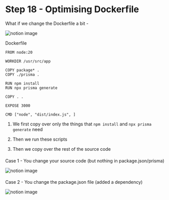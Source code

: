 Step 18 - Optimising Dockerfile
===============================

What if we change the Dockerfile a bit -

![notion image](https://www.notion.so/image/https%3A%2F%2Fprod-files-secure.s3.us-west-2.amazonaws.com%2F085e8ad8-528e-47d7-8922-a23dc4016453%2F3dc112b6-bf1a-4d48-acd4-dcaac3ef594a%2FScreenshot_2024-03-10_at_2.24.00_PM.png?table=block&id=d3ab0f48-79e0-47c0-8370-5d9e18accb34&cache=v2)

Dockerfile

    FROM node:20
    
    WORKDIR /usr/src/app
    
    COPY package* .
    COPY ./prisma .
        
    RUN npm install
    RUN npx prisma generate
    
    COPY . .
    
    EXPOSE 3000
    
    CMD ["node", "dist/index.js", ]

1.  We first copy over only the things that `npm install` and `npx prisma generate` need

2.  Then we run these scripts

3.  Then we copy over the rest of the source code

#### 

[](#662ef82664a34091a132d9266aba110c "Case 1 - You change your source code (but nothing in package.json/prisma)")Case 1 - You change your source code (but nothing in package.json/prisma)

![notion image](https://www.notion.so/image/https%3A%2F%2Fprod-files-secure.s3.us-west-2.amazonaws.com%2F085e8ad8-528e-47d7-8922-a23dc4016453%2F60fd50e5-576a-4039-a0e0-6617293d10ce%2FScreenshot_2024-03-10_at_2.29.47_PM.png?table=block&id=e69f3527-8cd6-42a7-9d94-b17ac42467f0&cache=v2)

#### 

[](#6497339df41e4fbabd346f357110cdd5 "Case 2 - You change the package.json file (added a dependency)")Case 2 - You change the package.json file (added a dependency)

![notion image](https://www.notion.so/image/https%3A%2F%2Fprod-files-secure.s3.us-west-2.amazonaws.com%2F085e8ad8-528e-47d7-8922-a23dc4016453%2Fda3357b0-33e6-47ab-b552-4e52ecbfa808%2FScreenshot_2024-03-10_at_2.30.51_PM.png?table=block&id=c8cc1aaf-8c6a-48d4-b764-f1531207260b&cache=v2)